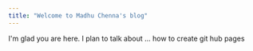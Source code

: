 ```yaml
---
title: "Welcome to Madhu Chenna's blog"
---
```


I'm glad you are here. I plan to talk about ... how to create git hub pages

